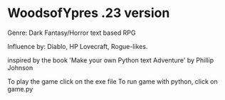 # WoodsofYpres .23 version 

Genre: Dark Fantasy/Horror text based RPG

Influence by: Diablo, HP Lovecraft, Rogue-likes.

inspired by the book 'Make your own Python text Adventure' by Phillip Johnson 

To play the game click on the exe file 
To run game with python, click on game.py 



 


